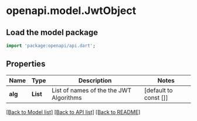 # openapi.model.JwtObject

## Load the model package

```dart
import 'package:openapi/api.dart';
```

## Properties

| Name    | Type             | Description                             | Notes                 |
| ------- | ---------------- | --------------------------------------- | --------------------- |
| **alg** | **List<String>** | List of names of the the JWT Algorithms | [default to const []] |

[[Back to Model list]](../README.md#documentation-for-models) [[Back to API list]](../README.md#documentation-for-api-endpoints) [[Back to README]](../README.md)
